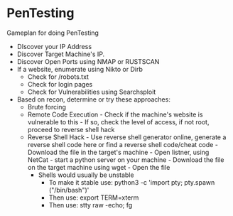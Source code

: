 # PenTesting
Gameplan for doing PenTesting

- DIscover your IP Address
- Discover Target Machine's IP.
- Discover Open Ports using NMAP or RUSTSCAN
- If a website, enumerate using Nikto or Dirb
    - Check for /robots.txt
    - Check for login pages
    - Check for Vulnerabilities using Searchsploit
- Based on recon, determine or try these approaches:
    - Brute forcing
    - Remote Code Execution
          - Check if the machine's website is vulnerable to this
          - If so, check the level of access, if not root, proceed to reverse shell hack
    - Reverse Shell Hack
          - Use reverse shell generator online, generate a reverse shell code here or find a reverse shell code/cheat code
          - Download the file in the target's machine
          - Open listner, using NetCat
          - start a python server on your machine
          - Download the file on the target machine using wget
          - Open the file
      - Shells would usually be unstable
          - To make it stable use: python3 -c 'import pty; pty.spawn ("/bin/bash")'
          - Then use: export TERM=xterm
          - Then use: stty raw -echo; fg
